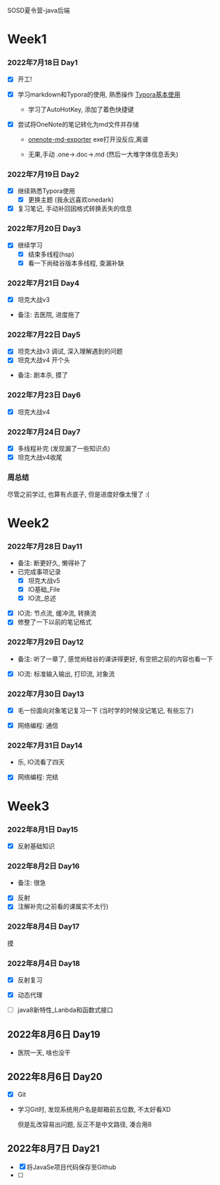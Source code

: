 SOSD夏令营-java后端

# Week1

### 2022年7月18日 Day1

- [x] 开工! 

- [x] 学习markdown和Typora的使用, 熟悉操作  [Typora基本使用](https://blog.csdn.net/feizuiku0116/article/details/119898062)

	* 学习了AutoHotKey, 添加了着色快捷键
	
- [x] 尝试将OneNote的笔记转化为md文件并存储
	* [onenote-md-exporter](https://github.com/alxnbl/onenote-md-exporter) exe打开没反应,离谱
  
  * 无果,手动 .one->.doc->.md (然后一大堆字体信息丢失)

### 2022年7月19日 Day2

- [x] 继续熟悉Typora使用
  - [x] 更换主题 (我永远喜欢onedark)
- [x] 复习笔记, 手动补回因格式转换丢失的信息

### 2022年7月20日 Day3

- [x] 继续学习 
  - [x] 结束多线程(hsp)
  - [x] 看一下尚硅谷版本多线程, 查漏补缺

### 2022年7月21日 Day4

- [x] 坦克大战v3
-  备注: 去医院, 进度拖了

### 2022年7月22日 Day5

- [x] 坦克大战v3 调试, 深入理解遇到的问题
- [x] 坦克大战v4 开个头 
- 备注: 剧本杀, 摸了

### 2022年7月23日 Day6

- [x] 坦克大战v4

### 2022年7月24日 Day7

- [x] 多线程补完 (发现漏了一些知识点)
- [x] 坦克大战v4收尾

### 周总结

尽管之前学过, 也算有点底子, 但是进度好像太慢了 :(

# Week2

### 2022年7月28日 Day11

* 备注: 断更好久, 懒得补了
* 已完成事项记录
  * [x] 坦克大战v5
  * [x] IO基础_File
  * [x] IO流_总述
* [x] IO流:  节点流, 缓冲流, 转换流
* [x] 修整了一下以前的笔记格式

### 2022年7月29日 Day12

* 备注: 听了一章了, 感觉尚硅谷的课讲得更好, 有空把之前的内容也看一下

- [x] IO流: 标准输入输出, 打印流, 对象流

### 2022年7月30日 Day13

- [x] 毛一份面向对象笔记复习一下 (当时学的时候没记笔记, 有些忘了)

- [x] 网络编程: 通信

### 2022年7月31日 Day14

* 乐, IO流看了四天

- [x] 网络编程: 完结

# Week3

### 2022年8月1日 Day15

- [x] 反射基础知识

### 2022年8月2日 Day16

* 备注: 很急

- [x] 反射
- [x] 注解补完(之前看的课属实不太行)

### 2022年8月4日 Day17

摸

### 2022年8月4日 Day18

- [x] 反射复习
- [x] 动态代理

- [ ] java8新特性_Lanbda和函数式接口

## 2022年8月6日 Day19

* 医院一天, 啥也没干

## 2022年8月6日 Day20

- [x] Git

- 学习Git时, 发现系统用户名是邮箱前五位数, 不太好看XD

  但是乱改容易出问题, 反正不是中文路径, 凑合用8

## 2022年8月7日 Day21

- [x] 将JavaSe项目代码保存至Github
- [ ] 